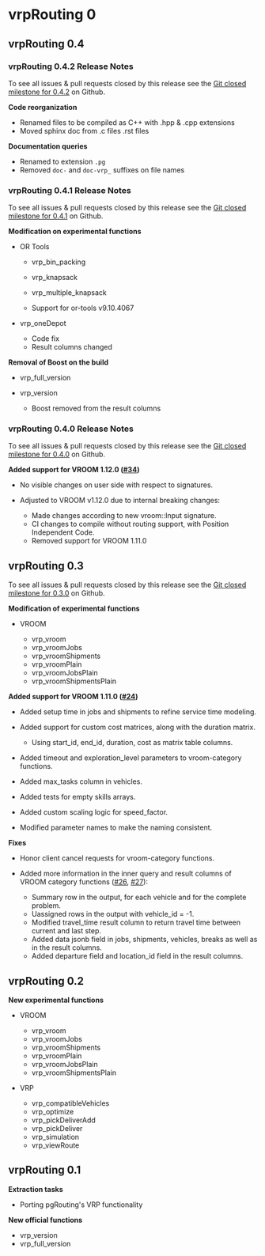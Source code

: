 # vrpRouting 0


## vrpRouting 0.4


### vrpRouting 0.4.2 Release Notes

To see all issues & pull requests closed by this release see the
[Git closed milestone for 0.4.2](https://github.com/pgRouting/vrprouting/issues?utf8=%E2%9C%93&q=milestone%3A%22Release%200.4.2%22)
on Github.

**Code reorganization**

* Renamed files to be compiled as C++ with .hpp & .cpp extensions
* Moved sphinx doc from .c files .rst files


**Documentation queries**

* Renamed to extension `.pg`
* Removed `doc-` and `doc-vrp_` suffixes on file names

### vrpRouting 0.4.1 Release Notes

To see all issues & pull requests closed by this release see the
[Git closed milestone for 0.4.1](https://github.com/pgRouting/vrprouting/issues?utf8=%E2%9C%93&q=milestone%3A%22Release%200.4.1%22)
on Github.


**Modification on experimental functions**

* OR Tools

  * vrp_bin_packing
  * vrp_knapsack
  * vrp_multiple_knapsack

  
  * Support for or-tools v9.10.4067
  

* vrp_oneDepot

  
  * Code fix
  * Result columns changed
  

**Removal of Boost on the build**

* vrp_full_version
* vrp_version

  
  * Boost removed from the result columns
  
  

### vrpRouting 0.4.0 Release Notes

To see all issues & pull requests closed by this release see the
[Git closed milestone for 0.4.0](https://github.com/pgRouting/vrprouting/issues?utf8=%E2%9C%93&q=milestone%3A%22Release%200.4.0%22)
on Github.

**Added support for VROOM 1.12.0 ([#34](https://github.com/pgRouting/vrprouting/issues/34))**

- No visible changes on user side with respect to signatures.
- Adjusted to VROOM v1.12.0 due to internal breaking changes:

  - Made changes according to new vroom::Input signature.
  - CI changes to compile without routing support, with Position Independent Code.
  - Removed support for VROOM 1.11.0

## vrpRouting 0.3

To see all issues & pull requests closed by this release see the
[Git closed milestone for 0.3.0](https://github.com/pgRouting/vrprouting/issues?utf8=%E2%9C%93&q=milestone%3A%22Release%200.3.0%22)
on Github.

**Modification of experimental functions**

- VROOM

  - vrp_vroom
  - vrp_vroomJobs
  - vrp_vroomShipments
  - vrp_vroomPlain
  - vrp_vroomJobsPlain
  - vrp_vroomShipmentsPlain

**Added support for VROOM 1.11.0 ([#24](https://github.com/pgRouting/vrprouting/issues/24))**

- Added setup time in jobs and shipments to refine service time modeling.
- Added support for custom cost matrices, along with the duration matrix.

  - Using start_id, end_id, duration, cost as matrix table columns.
- Added timeout and exploration_level parameters to vroom-category functions.
- Added max_tasks column in vehicles.
- Added tests for empty skills arrays.
- Added custom scaling logic for speed_factor.
- Modified parameter names to make the naming consistent.

**Fixes**

- Honor client cancel requests for vroom-category functions.
- Added more information in the inner query and result columns of VROOM category functions
  ([#26](https://github.com/pgRouting/vrprouting/issues/26), [#27](https://github.com/pgRouting/vrprouting/issues/27)):

  - Summary row in the output, for each vehicle and for the complete problem.
  - Uassigned rows in the output with vehicle_id = -1.
  - Modified travel_time result column to return travel time between current and last step.
  - Added data jsonb field in jobs, shipments, vehicles, breaks as well as in the result columns.
  - Added departure field and location_id field in the result columns.

## vrpRouting 0.2

**New experimental functions**

- VROOM

  - vrp_vroom
  - vrp_vroomJobs
  - vrp_vroomShipments
  - vrp_vroomPlain
  - vrp_vroomJobsPlain
  - vrp_vroomShipmentsPlain

- VRP

  - vrp_compatibleVehicles
  - vrp_optimize
  - vrp_pickDeliverAdd
  - vrp_pickDeliver
  - vrp_simulation
  - vrp_viewRoute

## vrpRouting 0.1

**Extraction tasks**

- Porting pgRouting's VRP functionality

**New official functions**

* vrp_version
* vrp_full_version
